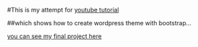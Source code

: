 
#This is my attempt for <a href="https://www.youtube.com/watch?v=wMP2GANWXBA&list=PLy9vu-vJXycsLC9u8gKY6lt3k3FQu1WzZ" target="_blank">youtube tutorial</a> 

##which shows how to create wordpress theme with bootstrap...

<a href="https://advancedb2w-cannelflow1.c9users.io" href="_blank">you can see my final project here</a>

